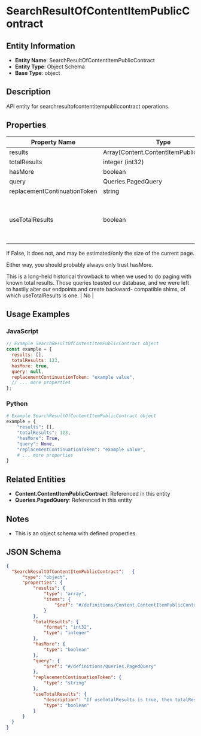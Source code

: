 # SearchResultOfContentItemPublicContract

## Entity Information
- **Entity Name**: SearchResultOfContentItemPublicContract
- **Entity Type**: Object Schema
- **Base Type**: object

## Description
API entity for searchresultofcontentitempubliccontract operations.

## Properties

| Property Name | Type | Description | Required |
|---------------|------|-------------|----------|
| results | Array[Content.ContentItemPublicContract] |  | No |
| totalResults | integer (int32) |  | No |
| hasMore | boolean |  | No |
| query | Queries.PagedQuery |  | No |
| replacementContinuationToken | string |  | No |
| useTotalResults | boolean | If useTotalResults is true, then totalResults represents an accurate count.
If False, it does not, and may be estimated/only the size of the current page.
Either way, you should probably always only trust hasMore.
This is a long-held historical throwback to when we used to do paging with known total results. Those queries toasted our database, and we were left to hastily alter our endpoints and create backward- compatible shims, of which useTotalResults is one. | No |

## Usage Examples

### JavaScript
```javascript
// Example SearchResultOfContentItemPublicContract object
const example = {
  results: [],
  totalResults: 123,
  hasMore: true,
  query: null,
  replacementContinuationToken: "example value",
  // ... more properties
};
```

### Python
```python
# Example SearchResultOfContentItemPublicContract object
example = {
    "results": [],
    "totalResults": 123,
    "hasMore": True,
    "query": None,
    "replacementContinuationToken": "example value",
    # ... more properties
}
```

## Related Entities
- **Content.ContentItemPublicContract**: Referenced in this entity
- **Queries.PagedQuery**: Referenced in this entity

## Notes
- This is an object schema with defined properties.

## JSON Schema
```json
{
  "SearchResultOfContentItemPublicContract":   {
      "type": "object",
      "properties": {
          "results": {
              "type": "array",
              "items": {
                  "$ref": "#/definitions/Content.ContentItemPublicContract"
              }
          },
          "totalResults": {
              "format": "int32",
              "type": "integer"
          },
          "hasMore": {
              "type": "boolean"
          },
          "query": {
              "$ref": "#/definitions/Queries.PagedQuery"
          },
          "replacementContinuationToken": {
              "type": "string"
          },
          "useTotalResults": {
              "description": "If useTotalResults is true, then totalResults represents an accurate count.\r\nIf False, it does not, and may be estimated/only the size of the current page.\r\nEither way, you should probably always only trust hasMore.\r\nThis is a long-held historical throwback to when we used to do paging with known total results. Those queries toasted our database, and we were left to hastily alter our endpoints and create backward- compatible shims, of which useTotalResults is one.",
              "type": "boolean"
          }
      }
  }
}
```
